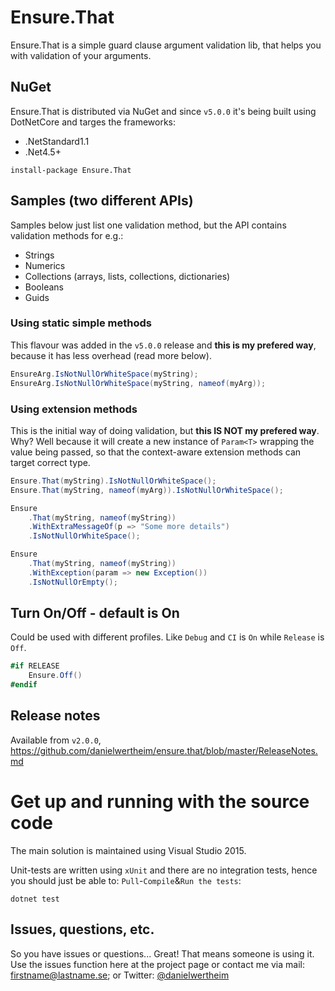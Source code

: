 # Ensure.That
Ensure.That is a simple guard clause argument validation lib, that helps you with validation of your arguments.

## NuGet
Ensure.That is distributed via NuGet and since `v5.0.0` it's being built using DotNetCore and targes the frameworks:

* .NetStandard1.1
* .Net4.5+

```
install-package Ensure.That
```

## Samples (two different APIs)
Samples below just list one validation method, but the API contains validation methods for e.g.:

* Strings
* Numerics
* Collections (arrays, lists, collections, dictionaries)
* Booleans
* Guids

### Using static simple methods
This flavour was added in the `v5.0.0` release and **this is my prefered way**, because it has less overhead (read more below).

```csharp
EnsureArg.IsNotNullOrWhiteSpace(myString);
EnsureArg.IsNotNullOrWhiteSpace(myString, nameof(myArg));
```

### Using extension methods
This is the initial way of doing validation, but **this IS NOT my prefered way**. Why? Well because it will
create a new instance of `Param<T>` wrapping the value being passed, so that the context-aware extension
methods can target correct type.

```csharp
Ensure.That(myString).IsNotNullOrWhiteSpace();
Ensure.That(myString, nameof(myArg)).IsNotNullOrWhiteSpace();
```

```csharp
Ensure
    .That(myString, nameof(myString))
    .WithExtraMessageOf(p => "Some more details")
    .IsNotNullOrWhiteSpace();
```

```csharp
Ensure
    .That(myString, nameof(myString))
    .WithException(param => new Exception())
    .IsNotNullOrEmpty();
```

## Turn On/Off - default is On
Could be used with different profiles. Like `Debug` and `CI` is `On` while `Release` is `Off`.

```csharp
#if RELEASE
    Ensure.Off()
#endif
```

## Release notes
Available from `v2.0.0`, https://github.com/danielwertheim/ensure.that/blob/master/ReleaseNotes.md

# Get up and running with the source code #
The main solution is maintained using Visual Studio 2015.

Unit-tests are written using `xUnit` and there are no integration tests, hence you should just be able to: `Pull`-`Compile`&`Run the tests`:

```
dotnet test
```

## Issues, questions, etc.
So you have issues or questions... Great! That means someone is using it. Use the issues function here at the project page or contact me via mail: firstname@lastname.se; or Twitter: [@danielwertheim](https://twitter.com/danielwertheim)
